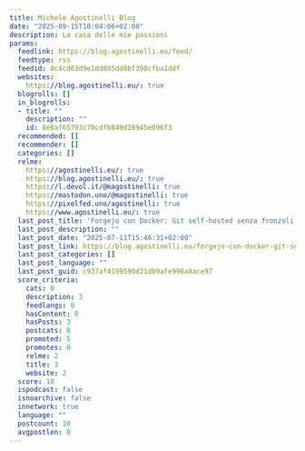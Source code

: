 ```yaml
---
title: Michele Agostinelli Blog
date: "2025-09-15T10:04:06+02:00"
description: La casa delle mie passioni
params:
  feedlink: https://blog.agostinelli.eu/feed/
  feedtype: rss
  feedid: 8c4cd63d9e1dd895dd8bf398cfba1ddf
  websites:
    https://blog.agostinelli.eu/: true
  blogrolls: []
  in_blogrolls:
  - title: ""
    description: ""
    id: 8e0af65793c70cdfb849d18945e096f3
  recommended: []
  recommender: []
  categories: []
  relme:
    https://agostinelli.eu/: true
    https://blog.agostinelli.eu/: true
    https://l.devol.it/@magostinelli: true
    https://mastodon.uno/@magostinelli: true
    https://pixelfed.uno/agostinelli: true
    https://www.agostinelli.eu/: true
  last_post_title: 'Forgejo con Docker: Git self-hosted senza fronzoli'
  last_post_description: ""
  last_post_date: "2025-07-11T15:46:31+02:00"
  last_post_link: https://blog.agostinelli.eu/forgejo-con-docker-git-self-hosted-senza-fronzoli
  last_post_categories: []
  last_post_language: ""
  last_post_guid: c937af4199590d21db9afe996a8ace97
  score_criteria:
    cats: 0
    description: 3
    feedlangs: 0
    hasContent: 0
    hasPosts: 3
    postcats: 0
    promoted: 5
    promotes: 0
    relme: 2
    title: 3
    website: 2
  score: 18
  ispodcast: false
  isnoarchive: false
  innetwork: true
  language: ""
  postcount: 10
  avgpostlen: 0
---
```

